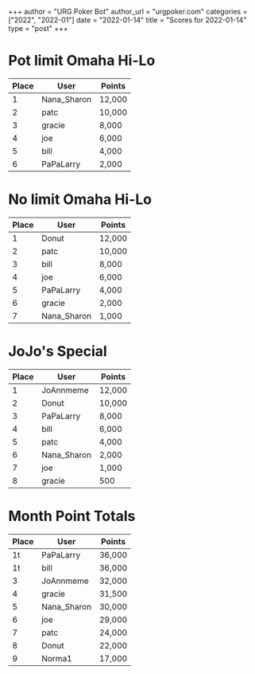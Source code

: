 +++
author = "URG Poker Bot"
author_url = "urgpoker.com"
categories = ["2022", "2022-01"]
date = "2022-01-14"
title = "Scores for 2022-01-14"
type = "post"
+++
# Pot limit Omaha Hi-Lo

| Place | User | Points |
|-------|------|--------|
| 1 | Nana_Sharon | 12,000 |
| 2 | patc | 10,000 |
| 3 | gracie | 8,000 |
| 4 | joe | 6,000 |
| 5 | bill | 4,000 |
| 6 | PaPaLarry | 2,000 |

# No limit Omaha Hi-Lo

| Place | User | Points |
|-------|------|--------|
| 1 | Donut | 12,000 |
| 2 | patc | 10,000 |
| 3 | bill | 8,000 |
| 4 | joe | 6,000 |
| 5 | PaPaLarry | 4,000 |
| 6 | gracie | 2,000 |
| 7 | Nana_Sharon | 1,000 |

# JoJo's Special

| Place | User | Points |
|-------|------|--------|
| 1 | JoAnnmeme | 12,000 |
| 2 | Donut | 10,000 |
| 3 | PaPaLarry | 8,000 |
| 4 | bill | 6,000 |
| 5 | patc | 4,000 |
| 6 | Nana_Sharon | 2,000 |
| 7 | joe | 1,000 |
| 8 | gracie | 500 |

# Month Point Totals

| Place | User | Points |
|-------|------|--------|
| 1t | PaPaLarry | 36,000 |
| 1t | bill | 36,000 |
| 3 | JoAnnmeme | 32,000 |
| 4 | gracie | 31,500 |
| 5 | Nana_Sharon | 30,000 |
| 6 | joe | 29,000 |
| 7 | patc | 24,000 |
| 8 | Donut | 22,000 |
| 9 | Norma1 | 17,000 |

